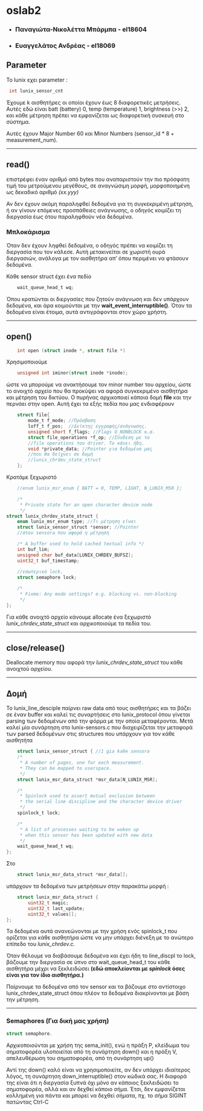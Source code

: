 # oslab2
- ### Παναγιώτα-Νικολέττα Μπάρμπα - el18604
- ### Ευαγγελάτος Ανδρέας - el18069


## Parameter
Το lunix εχει parameter :
 ``` C
  int lunix_sensor_cnt
 ```


Έχουμε k αισθητήρες οι οποίοι έχουν
έως 8 διαφορετικές μετρήσεις.
Αυτές εδώ είναι batt (battery) 0, 
temp (temperature) 1, brightness (>>) 2,
και κάθε μέτρηση πρέπει να εμφανίζεται ως
διαφορετική συσκευή στο σύστημα.

Αυτές έχουν Major Number 60 και
Minor Numbers (sensor_id * 8 + measurement_num).

---
## read()

επιστρέφει έναν αριθμό από bytes
που αναπαριστούν την πιο πρόσφατη τιμή του μετρούμενου 
μεγέθους, σε αναγνώσιμη μορφή, μορφοποιημένη 
ως δεκαδικό αριθμό <i>(xx.yyy)</i>


Αν δεν έχουν ακόμη
παραληφθεί δεδομένα για τη συγκεκριμένη μέτρηση, ή αν γίνουν επόμενες
προσπάθειες ανάγνωσης, ο οδηγός κοιμίζει 
τη διεργασία έως ότου παραληφθούν νέα δεδομένα.

### Μπλοκάρισμα
Όταν δεν έχουν ληφθεί δεδομένα, 
ο οδηγός πρέπει να κοιμίζει τη διεργασία που τον κάλεσε.
Αυτή μετακινείται σε χωριστή ουρά διεργασιών, 
ανάλογα με τον αισθητήρα απ’ όπου περιμένει να φτάσουν δεδομένα.

Κάθε sensor struct έχει ένα πεδίο 
``` C
   	wait_queue_head_t wq;
```
Όπου κρατώνται οι διεργασίες που ζητούν ανάγνωση και δεν 
υπάρχουν δεδομένα, και άρα κοιμούνται με την <b>wait_event_interruptible()</b>.
Όταν τα δεδομένα είναι έτοιμα, αυτά αντιγράφονται στον χώρο χρήστη.

---
## open()
``` C
    int open (struct inode *, struct file *)
```

Χρησιμοποιούμε
``` C
    unsigned int iminor(struct inode *inode);
```
ώστε να μπορούμε να ανακτήσουμε τον minor number του αρχείου, ώστε το ανοιχτό
αρχείο που θα προκύψει να αφορά συγκεκριμένο αισθητήρα και μέτρηση του
δικτύου.
O πυρήνας αρχικοποιεί κάποια δομή <b>file</b> και την περνάει 
στην open. Αυτή έχει τα εξής πεδία που μας ενδιαφέρουν
``` C
    struct file{
        mode_t f_mode; //Πρόσβαση
        loff_t f_pos;  //Δείκτης εγγραφής/ανάγνωσης.
        unsigned short f_flags; //Flags O_NONBLOCK κ.α.
        struct file_operations *f_op; //Σύνδεση με το
        //file operations του driver. Το κάνει ήδη.
        void *private_data; //Pointer για δεδομένα μας
        //που θα δείχνει σε δομή 
        //lunix_chrdev_state_struct
    };
```
Κρατάμε ξεχωριστό
``` C
	//enum lunix_msr_enum { BATT = 0, TEMP, LIGHT, N_LUNIX_MSR };

    /*
     * Private state for an open character device node
     */
struct lunix_chrdev_state_struct {
	enum lunix_msr_enum type; //Τι μέτρηση είναι
	struct lunix_sensor_struct *sensor; //Pointer
    //στον sensora που αφορά η μέτρηση

	/* A buffer used to hold cached textual info */
	int buf_lim;
	unsigned char buf_data[LUNIX_CHRDEV_BUFSZ];
	uint32_t buf_timestamp;
    
    //εσωτερικό lock.
	struct semaphore lock;

	/*
	 * Fixme: Any mode settings? e.g. blocking vs. non-blocking
	 */
};
```
Για κάθε ανοιχτό αρχείο κάνουμε allocate ένα ξεχωριστό <i>lunix_chrdev_state_struct</i> και αρχικοποιούμε τα πεδία του.

---
## close/release()
Deallocate memory που αφορά την <i>lunix_chrdev_state_struct</i> του κάθε ανοιχτού αρχείου.

---
## Δομή
Το lunix_line_desciple παίρνει raw data από τους αισθητήρες και τα βάζει
σε έναν buffer και καλεί τις συναρτήσεις στο lunix_protocol όπου γίνεται 
parsing των δεδομένων από την φόρμα με την οποία μεταφέρονται.
Μετά καλεί μία συνάρτηση στο lunix-sensors.c που διαχειρίζεται την
μεταφορά των parsed δεδομένων στις structures που υπάρχουν για τον κάθε
αισθητήτα 
``` C
    struct lunix_sensor_struct { //1 gia ka9e sensora
	/*
	 * A number of pages, one for each measurement.
	 * They can be mapped to userspace.
	 */
	struct lunix_msr_data_struct *msr_data[N_LUNIX_MSR];

	/*
	 * Spinlock used to assert mutual exclusion between
	 * the serial line discipline and the character device driver
	 */
	spinlock_t lock;

	/*
	 * A list of processes waiting to be woken up
	 * when this sensor has been updated with new data
	 */
	wait_queue_head_t wq;
};

```

Στo 
``` C 
    struct lunix_msr_data_struct *msr_data[];
```
υπάρχουν τα δεδομένα των μετρήσεων στην παρακάτω μορφή :
``` C
    struct lunix_msr_data_struct {
	    uint32_t magic;
	    uint32_t last_update;
	    uint32_t values[];
};
```

Τα δεδομένα αυτά ανανεώνονται με την χρήση ενός spinlock_t που ορίζεται
για κάθε αισθητήρα ώστε να μην υπάρχει διένεξη με το ανώτερο επίπεδο 
του <i>lunix_chrdev.c</i>.

 Όταν θέλουμε να διαβάσουμε δεδομένα και έχει ήδη το 
line_discpl το lock, βάζουμε την διεργασία σε ύπνο στο wait_queue_head_t του κάθε αισθητήρα μέχρι να ξεκλειδώσει 
<b>(εδώ αποκλείονται με <i>spinlock</i> όσες είναι για τον ίδιο
αισθητήρα.)
</b>

Παίρνουμε τα δεδομένα από τον sensor και τα βάζουμε
στο αντίστοιχο lunix_chrdev_state_struct όπου πλέον τα 
δεδομένα διακρίνονται με βάση την μέτρηση.

---
### Semaphores (Για δική μας χρήση)
``` C
struct semaphore. 
```
Αρχικοποιούνται
με χρήση της sema_init(), ενώ η πράξη P, κλείδωμα του σηματοφορέα υλοποιείται
από τη συνάρτηση down() και η πράξη V, απελευθέρωση του σηματοφορέα, από τη
συνάρτηση up()

Αντί της down() καλό είναι να χρησιμοποιείτε, αν δεν
υπάρχει ιδιαίτερος λόγος, τη συνάρτηση down_interruptible() στον κώδικά σας.
Η διαφορά της είναι ότι η διεργασία ξυπνά όχι μόνο αν κάποιος ξεκλειδώσει το
σηματοφορέα, αλλά και αν δεχθεί κάποιο σήμα. Έτσι, δεν εμφανίζεται κολλημένη για
πάντα και μπορεί να δεχθεί σήματα, πχ. το σήμα SIGINT πατώντας Ctrl-C





